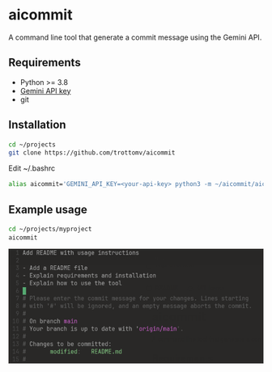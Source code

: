 # aicommit

A command line tool that generate a commit message using the Gemini API.

## Requirements
- Python >= 3.8
- [Gemini API key](https://ai.google.dev/gemini-api/docs/api-key)
- git

## Installation

```bash
cd ~/projects
git clone https://github.com/trottomv/aicommit
```

Edit ~/.bashrc
```bash
alias aicommit='GEMINI_API_KEY=<your-api-key> python3 -m ~/aicommit/aicommit.py'
```

## Example usage

```bash
cd ~/projects/myproject
aicommit 
```

![example.png](example.png)
